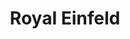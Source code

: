 ---
title: "Royal Einfeld"
url: /ciudad-autonoma-de-buenos-aires/royal-einfeld/
shop: motocicleta
---